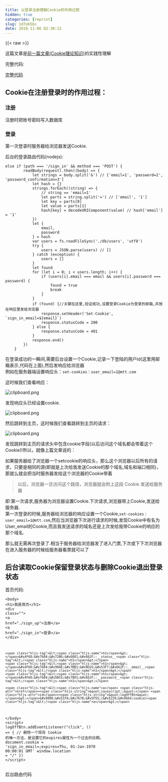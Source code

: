 ```yaml
---
title: 以登录注册理解Cookie的作用过程
hidden: true
categories: [reprint]
slug: 1d7eb5bc
date: 2018-11-06 02:30:12
---
```


{{< raw >}}
<p>&#x8FD9;&#x7BC7;&#x6587;&#x7AE0;&#x662F;<a href="https://segmentfault.com/a/1190000016372516?_ea=4428881#articleHeader6">&#x524D;&#x4E00;&#x7BC7;&#x6587;&#x7AE0;(Cookie&#x7406;&#x8BBA;&#x77E5;&#x8BC6;)</a>&#x7684;&#x5B9E;&#x8DF5;&#x6027;&#x7406;&#x89E3;</p><p>&#x5B8C;&#x6574;&#x4EE3;&#x7801;:</p><p><a href="https://github.com/mtt3366/CookieStudy" rel="nofollow noreferrer" target="_blank">&#x5B8C;&#x6574;&#x4EE3;&#x7801;</a></p><h2 id="articleHeader0">Cookie&#x5728;&#x6CE8;&#x518C;&#x767B;&#x5F55;&#x65F6;&#x7684;&#x4F5C;&#x7528;&#x8FC7;&#x7A0B;&#xFF1A;</h2><h3 id="articleHeader1">&#x6CE8;&#x518C;</h3><p>&#x6CE8;&#x518C;&#x65F6;&#x628A;&#x8D26;&#x53F7;&#x5BC6;&#x7801;&#x5199;&#x5165;&#x6570;&#x636E;&#x5E93;</p><h3 id="articleHeader2">&#x767B;&#x5F55;</h3><p>&#x7B2C;&#x4E00;&#x6B21;&#x767B;&#x5F55;&#x65F6;&#x670D;&#x52A1;&#x5668;&#x7ED9;&#x6D4F;&#x89C8;&#x5668;&#x53D1;&#x9001;Cookie.</p><p>&#x540E;&#x53F0;&#x7684;&#x767B;&#x5F55;&#x8DEF;&#x7531;&#x4EE3;&#x7801;(nodejs):</p><div class="widget-codetool" style="display:none"><div class="widget-codetool--inner"><span class="selectCode code-tool" data-toggle="tooltip" data-placement="top" title="" data-original-title="&#x5168;&#x9009;"></span> <span type="button" class="copyCode code-tool" data-toggle="tooltip" data-placement="top" data-clipboard-text="else if (path === &apos;/sign_in&apos; &amp;&amp; method === &apos;POST&apos;) {
        readBody(request).then((body) =&gt; {
            let strings = body.split(&apos;&amp;&apos;) // [&apos;email=1&apos;, &apos;password=2&apos;, &apos;password_confirmation=3&apos;]
            let hash = {}
            strings.forEach((string) =&gt; {
                // string == &apos;email=1&apos;
                let parts = string.split(&apos;=&apos;) // [&apos;email&apos;, &apos;1&apos;]
                let key = parts[0]
                let value = parts[1]
                hash[key] = decodeURIComponent(value) // hash[&apos;email&apos;] = &apos;1&apos;
            })
            let {
                email,
                password
            } = hash
            var users = fs.readFileSync(&apos;./db/users&apos;, &apos;utf8&apos;)
            try {
                users = JSON.parse(users) // []
            } catch (exception) {
                users = []
            }
            let found
            for (let i = 0; i &lt; users.length; i++) {
                if (users[i].email === email &amp;&amp; users[i].password === password) {
                    found = true
                    break
                }
            }
            if (found) {//&#x5173;&#x952E;&#x5728;&#x8FD9;&#x91CC;,&#x9A8C;&#x8BC1;&#x6210;&#x529F;,&#x8BBE;&#x7F6E;&#x767B;&#x5F55;Cookie&#x4E3A;&#x767B;&#x5F55;&#x7684;&#x90AE;&#x7BB1;,&#x5E76;&#x653E;&#x5728;&#x54CD;&#x5E94;&#x91CC;&#x53D1;&#x7ED9;&#x6D4F;&#x89C8;&#x5668;
                response.setHeader(&apos;Set-Cookie&apos;, `sign_in_email=${email}`)
                response.statusCode = 200
            } else {
                response.statusCode = 401
            }
            response.end()
        })
    }" title="" data-original-title="&#x590D;&#x5236;"></span> <span type="button" class="saveToNote code-tool" data-toggle="tooltip" data-placement="top" title="" data-original-title="&#x653E;&#x8FDB;&#x7B14;&#x8BB0;"></span></div></div><pre class="hljs typescript"><code><span class="hljs-keyword">else</span> <span class="hljs-keyword">if</span> (path === <span class="hljs-string">&apos;/sign_in&apos;</span> &amp;&amp; method === <span class="hljs-string">&apos;POST&apos;</span>) {
        readBody(request).then(<span class="hljs-function">(<span class="hljs-params">body</span>) =&gt;</span> {
            <span class="hljs-keyword">let</span> strings = body.split(<span class="hljs-string">&apos;&amp;&apos;</span>) <span class="hljs-comment">// [&apos;email=1&apos;, &apos;password=2&apos;, &apos;password_confirmation=3&apos;]</span>
            <span class="hljs-keyword">let</span> hash = {}
            strings.forEach(<span class="hljs-function">(<span class="hljs-params"><span class="hljs-built_in">string</span></span>) =&gt;</span> {
                <span class="hljs-comment">// string == &apos;email=1&apos;</span>
                <span class="hljs-keyword">let</span> parts = <span class="hljs-built_in">string</span>.split(<span class="hljs-string">&apos;=&apos;</span>) <span class="hljs-comment">// [&apos;email&apos;, &apos;1&apos;]</span>
                <span class="hljs-keyword">let</span> key = parts[<span class="hljs-number">0</span>]
                <span class="hljs-keyword">let</span> value = parts[<span class="hljs-number">1</span>]
                hash[key] = <span class="hljs-built_in">decodeURIComponent</span>(value) <span class="hljs-comment">// hash[&apos;email&apos;] = &apos;1&apos;</span>
            })
            <span class="hljs-keyword">let</span> {
                email,
                password
            } = hash
            <span class="hljs-keyword">var</span> users = fs.readFileSync(<span class="hljs-string">&apos;./db/users&apos;</span>, <span class="hljs-string">&apos;utf8&apos;</span>)
            <span class="hljs-keyword">try</span> {
                users = <span class="hljs-built_in">JSON</span>.parse(users) <span class="hljs-comment">// []</span>
            } <span class="hljs-keyword">catch</span> (exception) {
                users = []
            }
            <span class="hljs-keyword">let</span> found
            <span class="hljs-keyword">for</span> (<span class="hljs-keyword">let</span> i = <span class="hljs-number">0</span>; i &lt; users.length; i++) {
                <span class="hljs-keyword">if</span> (users[i].email === email &amp;&amp; users[i].password === password) {
                    found = <span class="hljs-literal">true</span>
                    <span class="hljs-keyword">break</span>
                }
            }
            <span class="hljs-keyword">if</span> (found) {<span class="hljs-comment">//&#x5173;&#x952E;&#x5728;&#x8FD9;&#x91CC;,&#x9A8C;&#x8BC1;&#x6210;&#x529F;,&#x8BBE;&#x7F6E;&#x767B;&#x5F55;Cookie&#x4E3A;&#x767B;&#x5F55;&#x7684;&#x90AE;&#x7BB1;,&#x5E76;&#x653E;&#x5728;&#x54CD;&#x5E94;&#x91CC;&#x53D1;&#x7ED9;&#x6D4F;&#x89C8;&#x5668;</span>
                response.setHeader(<span class="hljs-string">&apos;Set-Cookie&apos;</span>, <span class="hljs-string">`sign_in_email=<span class="hljs-subst">${email}</span>`</span>)
                response.statusCode = <span class="hljs-number">200</span>
            } <span class="hljs-keyword">else</span> {
                response.statusCode = <span class="hljs-number">401</span>
            }
            response.end()
        })
    }</code></pre><p>&#x5728;&#x767B;&#x5F55;&#x6210;&#x529F;&#x7684;&#x4E00;&#x77AC;&#x95F4;,&#x9700;&#x8981;&#x540E;&#x53F0;&#x8BBE;&#x7F6E;&#x4E00;&#x4E2A;Cookie,&#x8BB0;&#x5F55;&#x4E00;&#x4E0B;&#x767B;&#x9646;&#x7684;&#x7528;&#x6237;id(&#x8FD9;&#x91CC;&#x7528;&#x90AE;&#x7BB1;&#x8868;&#x793A;,&#x4EE3;&#x7801;&#x5728;&#x4E0A;&#x9762;),&#x7136;&#x540E;&#x53D1;&#x54CD;&#x5E94;&#x7ED9;&#x6D4F;&#x89C8;&#x5668;<br>&#x4F8B;&#x5982;&#x5728;&#x670D;&#x52A1;&#x5668;&#x7AEF;&#x8BBE;&#x7F6E;&#x54CD;&#x5E94;&#x5934;&#xFF1A;<code>set-cookies&#xFF1A;user_email=1@mtt.com</code></p><p>&#x8FD9;&#x65F6;&#x5019;&#x6211;&#x4EEC;&#x67E5;&#x770B;&#x54CD;&#x5E94;&#xFF1A;</p><p><span class="img-wrap"><img data-src="/img/bVbhGdq?w=943&amp;h=544" src="https://static.alili.tech/img/bVbhGdq?w=943&amp;h=544" alt="clipboard.png" title="clipboard.png" style="cursor:pointer;display:inline"></span></p><p>&#x53D1;&#x73B0;&#x54CD;&#x5E94;&#x5934;&#x5DF2;&#x7ECF;&#x8BBE;&#x7F6E;cookie.</p><p><span class="img-wrap"><img data-src="/img/bVbhGdr?w=875&amp;h=465" src="https://static.alili.tech/img/bVbhGdr?w=875&amp;h=465" alt="clipboard.png" title="clipboard.png" style="cursor:pointer;display:inline"></span></p><p>&#x7136;&#x540E;&#x8DF3;&#x8F6C;&#x5230;&#x4E3B;&#x9875;&#xFF0C;&#x8FD9;&#x65F6;&#x5019;&#x6211;&#x4EEC;&#x67E5;&#x770B;&#x8DF3;&#x8F6C;&#x5230;&#x4E3B;&#x9875;&#x7684;&#x8BF7;&#x6C42;&#xFF1A;</p><p><span class="img-wrap"><img data-src="/img/bVbhGds?w=1189&amp;h=1325" src="https://static.alili.tech/img/bVbhGds?w=1189&amp;h=1325" alt="clipboard.png" title="clipboard.png" style="cursor:pointer;display:inline"></span></p><p>&#x53D1;&#x73B0;&#x8DF3;&#x8F6C;&#x5230;&#x4E3B;&#x9875;&#x7684;&#x8BF7;&#x6C42;&#x5934;&#x4E2D;&#x5305;&#x542B;cookie&#x5B57;&#x6BB5;(&#x4EE5;&#x540E;&#x8BBF;&#x95EE;&#x8FD9;&#x4E2A;&#x57DF;&#x540D;&#x90FD;&#x4F1A;&#x5E26;&#x7740;&#x8FD9;&#x4E2A;Cookie)!&#x6240;&#x4EE5;&#xFF0C;&#x5C31;&#x50CF;&#x4E0A;&#x7BC7;&#x6587;&#x7AE0;&#x8BF4;&#x7684;&#xFF1A;</p><p>&#x5982;&#x679C;&#x670D;&#x52A1;&#x5668;&#x7ED9;&#x4E86;&#x6D4F;&#x89C8;&#x5668;&#x4E00;&#x4E2A;setcookie&#x7684;&#x54CD;&#x5E94;&#x5934;&#xFF0C;&#x90A3;&#x4E48;&#x8FD9;&#x4E2A;&#x6D4F;&#x89C8;&#x5668;&#x4EE5;&#x540E;&#x6240;&#x6709;&#x7684;&#x8BF7;&#x6C42;&#xFF0C;&#x53EA;&#x8981;&#x662F;&#x76F8;&#x540C;&#x7684;&#x6E90;(&#x5373;&#x5C31;&#x662F;&#x4E0A;&#x6B21;&#x7ED9;&#x6211;&#x53D1;&#x9001;Cookie&#x7684;&#x90A3;&#x4E2A;&#x57DF;&#x540D;,&#x57DF;&#x540D;&#x548C;&#x7AEF;&#x53E3;&#x76F8;&#x540C;)&#xFF0C;&#x90A3;&#x5C31;&#x4E48;&#x5C31;&#x4F1A;&#x628A;&#x5F53;&#x65F6;&#x670D;&#x52A1;&#x5668;&#x53D1;&#x7ED9;&#x8FD9;&#x4E2A;&#x6D4F;&#x89C8;&#x5668;&#x7684;Cookie&#x5E26;&#x7740;</p><blockquote>&#x4EE5;&#x540E;&#xFF0C;&#x6D4F;&#x89C8;&#x5668;&#x4E00;&#x65E6;&#x8BBF;&#x95EE;&#x8FD9;&#x4E2A;&#x8DEF;&#x5F84;&#xFF0C;&#x6D4F;&#x89C8;&#x5668;&#x5C31;&#x4F1A;&#x9644;&#x4E0A;&#x8FD9;&#x6BB5; Cookie &#x53D1;&#x9001;&#x7ED9;&#x670D;&#x52A1;&#x5668;</blockquote><p>&#x5373;:&#x7B2C;&#x4E00;&#x6B21;&#x8BF7;&#x6C42;,&#x670D;&#x52A1;&#x5668;&#x4E3A;&#x6D4F;&#x89C8;&#x5668;&#x8BBE;&#x7F6E;Cookie.&#x4E0B;&#x6B21;&#x8BF7;&#x6C42;,&#x6D4F;&#x89C8;&#x5668;&#x5E26;&#x4E0A;Cookie,&#x53D1;&#x9001;&#x7ED9;&#x670D;&#x52A1;&#x5668;.<br>&#x7B2C;&#x4E00;&#x6B21;&#x767B;&#x5F55;&#x7684;&#x65F6;&#x5019;,&#x670D;&#x52A1;&#x5668;&#x7ED9;&#x6D4F;&#x89C8;&#x5668;&#x7684;&#x54CD;&#x5E94;&#x8BBE;&#x7F6E;&#x4E00;&#x4E2A;Cookie,<code>set-cookies&#xFF1A;user_email=1@mtt.com</code>,&#x7136;&#x540E;&#x5F53;&#x6D4F;&#x89C8;&#x5668;&#x4E0B;&#x6B21;&#x8FDB;&#x884C;&#x8BF7;&#x6C42;&#x7684;&#x65F6;&#x5019;,&#x53D1;&#x73B0;Cookie&#x4E2D;&#x6709;&#x540D;&#x4E3A;User_email&#x7684;Cookie,&#x800C;&#x4E14;&#x6211;&#x53D1;&#x9001;&#x8BF7;&#x6C42;&#x7684;&#x57DF;&#x540D;&#x8FD8;&#x662F;&#x4E0A;&#x6B21;&#x53D1;&#x7ED9;&#x6211;&#x5E26;Cookie&#x7684;&#x54CD;&#x5E94;&#x7684;&#x90A3;&#x4E2A;&#x57DF;&#x540D;.</p><p>&#x90A3;&#x4E48;&#x5C31;&#x65E0;&#x9700;&#x518D;&#x6B21;&#x767B;&#x5F55;&#x4E86;.&#x76F8;&#x5F53;&#x4E8E;&#x670D;&#x52A1;&#x5668;&#x7ED9;&#x6D4F;&#x89C8;&#x5668;&#x53D1;&#x4E86;&#x8FDB;&#x5165;&#x95E8;&#x7968;,&#x4E0B;&#x6B21;&#x6216;&#x4E0B;&#x4E0B;&#x6B21;&#x6D4F;&#x89C8;&#x5668;&#x5728;&#x8FDB;&#x5165;&#x670D;&#x52A1;&#x5668;&#x7684;&#x65F6;&#x5019;&#x7ED9;&#x670D;&#x52A1;&#x5668;&#x770B;&#x7968;&#x5C31;&#x53EF;&#x4EE5;&#x4E86;</p><h2 id="articleHeader3">&#x540E;&#x53F0;&#x8BFB;&#x53D6;Cookie&#x4FDD;&#x7559;&#x767B;&#x5F55;&#x72B6;&#x6001;&#x4E0E;&#x5220;&#x9664;Cookie&#x9000;&#x51FA;&#x767B;&#x5F55;&#x72B6;&#x6001;</h2><p>&#x9996;&#x9875;&#x4EE3;&#x7801;:</p><div class="widget-codetool" style="display:none"><div class="widget-codetool--inner"><span class="selectCode code-tool" data-toggle="tooltip" data-placement="top" title="" data-original-title="&#x5168;&#x9009;"></span> <span type="button" class="copyCode code-tool" data-toggle="tooltip" data-placement="top" data-clipboard-text="&lt;body&gt;
    &lt;h1&gt;&#x6211;&#x662F;&#x9996;&#x9875;&lt;/h1&gt;
    &lt;div class=&quot;&quot;&gt;
        &lt;a href=&quot;./sign_up&quot;&gt;&#x6CE8;&#x518C;&lt;/a&gt;
        &lt;a href=&quot;./sign_in&quot;&gt;&#x767B;&#x5F55;&lt;/a&gt;
    &lt;/div&gt;
    
    &lt;h1&gt;&#x4F60;&#x7684;&#x72B6;&#x6001;&#x662F;:__status__&lt;/h1&gt;
    &lt;h1&gt;&#x4F60;&#x7684;&#x90AE;&#x7BB1;&#x8D26;&#x53F7;&#x662F;:__email__&lt;/h1&gt;
    &lt;h1&gt;&#x4F60;&#x7684;&#x5BC6;&#x7801;&#x662F;:__password__&lt;/h1&gt;

    &lt;a href=&quot;javascript:;&quot; id=&quot;logOffBtn&quot;&gt;&#x9000;&#x51FA;&#x767B;&#x5F55;(&#x5220;&#x9664;cookie)&lt;/a&gt;

&lt;/body&gt;
&lt;script&gt;
logOffBtn.addEventListener(&quot;click&quot;, () =&gt; {
        // &#x5220;&#x9664;&#x4E00;&#x4E2A;&#x73B0;&#x5B58; Cookie &#x7684;&#x552F;&#x4E00;&#x65B9;&#x6CD5;&#xFF0C;&#x662F;&#x8BBE;&#x7F6E;&#x5B83;&#x7684;expires&#x5C5E;&#x6027;&#x4E3A;&#x4E00;&#x4E2A;&#x8FC7;&#x53BB;&#x7684;&#x65E5;&#x671F;&#x3002;
        document.cookie = &apos;sign_in_email=;expires=Thu, 01-Jan-1970 00:00:01 GMT&apos;
        window.location = &quot;/&quot;
    })
&lt;/script&gt;
" title="" data-original-title="&#x590D;&#x5236;"></span> <span type="button" class="saveToNote code-tool" data-toggle="tooltip" data-placement="top" title="" data-original-title="&#x653E;&#x8FDB;&#x7B14;&#x8BB0;"></span></div></div><pre class="hljs xml"><code><span class="hljs-tag">&lt;<span class="hljs-name">body</span>&gt;</span>
    <span class="hljs-tag">&lt;<span class="hljs-name">h1</span>&gt;</span>&#x6211;&#x662F;&#x9996;&#x9875;<span class="hljs-tag">&lt;/<span class="hljs-name">h1</span>&gt;</span>
    <span class="hljs-tag">&lt;<span class="hljs-name">div</span> <span class="hljs-attr">class</span>=<span class="hljs-string">&quot;&quot;</span>&gt;</span>
        <span class="hljs-tag">&lt;<span class="hljs-name">a</span> <span class="hljs-attr">href</span>=<span class="hljs-string">&quot;./sign_up&quot;</span>&gt;</span>&#x6CE8;&#x518C;<span class="hljs-tag">&lt;/<span class="hljs-name">a</span>&gt;</span>
        <span class="hljs-tag">&lt;<span class="hljs-name">a</span> <span class="hljs-attr">href</span>=<span class="hljs-string">&quot;./sign_in&quot;</span>&gt;</span>&#x767B;&#x5F55;<span class="hljs-tag">&lt;/<span class="hljs-name">a</span>&gt;</span>
    <span class="hljs-tag">&lt;/<span class="hljs-name">div</span>&gt;</span>
    
    <span class="hljs-tag">&lt;<span class="hljs-name">h1</span>&gt;</span>&#x4F60;&#x7684;&#x72B6;&#x6001;&#x662F;:__status__<span class="hljs-tag">&lt;/<span class="hljs-name">h1</span>&gt;</span>
    <span class="hljs-tag">&lt;<span class="hljs-name">h1</span>&gt;</span>&#x4F60;&#x7684;&#x90AE;&#x7BB1;&#x8D26;&#x53F7;&#x662F;:__email__<span class="hljs-tag">&lt;/<span class="hljs-name">h1</span>&gt;</span>
    <span class="hljs-tag">&lt;<span class="hljs-name">h1</span>&gt;</span>&#x4F60;&#x7684;&#x5BC6;&#x7801;&#x662F;:__password__<span class="hljs-tag">&lt;/<span class="hljs-name">h1</span>&gt;</span>

    <span class="hljs-tag">&lt;<span class="hljs-name">a</span> <span class="hljs-attr">href</span>=<span class="hljs-string">&quot;javascript:;&quot;</span> <span class="hljs-attr">id</span>=<span class="hljs-string">&quot;logOffBtn&quot;</span>&gt;</span>&#x9000;&#x51FA;&#x767B;&#x5F55;(&#x5220;&#x9664;cookie)<span class="hljs-tag">&lt;/<span class="hljs-name">a</span>&gt;</span>

<span class="hljs-tag">&lt;/<span class="hljs-name">body</span>&gt;</span>
<span class="hljs-tag">&lt;<span class="hljs-name">script</span>&gt;</span><span class="javascript">
logOffBtn.addEventListener(<span class="hljs-string">&quot;click&quot;</span>, () =&gt; {
        <span class="hljs-comment">// &#x5220;&#x9664;&#x4E00;&#x4E2A;&#x73B0;&#x5B58; Cookie &#x7684;&#x552F;&#x4E00;&#x65B9;&#x6CD5;&#xFF0C;&#x662F;&#x8BBE;&#x7F6E;&#x5B83;&#x7684;expires&#x5C5E;&#x6027;&#x4E3A;&#x4E00;&#x4E2A;&#x8FC7;&#x53BB;&#x7684;&#x65E5;&#x671F;&#x3002;</span>
        <span class="hljs-built_in">document</span>.cookie = <span class="hljs-string">&apos;sign_in_email=;expires=Thu, 01-Jan-1970 00:00:01 GMT&apos;</span>
        <span class="hljs-built_in">window</span>.location = <span class="hljs-string">&quot;/&quot;</span>
    })
</span><span class="hljs-tag">&lt;/<span class="hljs-name">script</span>&gt;</span>
</code></pre><p>&#x540E;&#x53F0;&#x8DEF;&#x7531;&#x4EE3;&#x7801;</p><div class="widget-codetool" style="display:none"><div class="widget-codetool--inner"><span class="selectCode code-tool" data-toggle="tooltip" data-placement="top" title="" data-original-title="&#x5168;&#x9009;"></span> <span type="button" class="copyCode code-tool" data-toggle="tooltip" data-placement="top" data-clipboard-text="if (path === &apos;/&apos;) {
        response.statusCode = 200
        let string = fs.readFileSync(&apos;./index.html&apos;)
        string = string.toString();
        var users = fs.readFileSync(&apos;./db/users&apos;, &apos;utf8&apos;)
        users = JSON.parse(users)//&#x8F6C;&#x5316;&#x4E3A;user&#x5BF9;&#x8C61;&#x6570;&#x7EC4;

        console.log(users);
        let cookies = request.headers.cookie || &apos;&apos;//[&apos;email=111&apos;, &apos;asdasd=111&apos;]
        cookies = cookies.split(&quot;; &quot;)
        let hash={}
        cookies.forEach((string)=&gt;{
            let parts = string.split(&quot;=&quot;)
            let key = parts[0]
            let value = parts[1]
            hash[key] = value;
        })
        
        let eamil = hash.sign_in_email
        let foundedUser
        users.forEach((userObj)=&gt;{
            if(userObj.email===eamil){
                foundedUser = userObj;
            }
        })
        console.log(foundedUser);
        if(foundedUser){
            string = string.replace(&apos;__status__&apos;, &apos;&#x5DF2;&#x767B;&#x5F55;&apos;)
            string = string.replace(&apos;__email__&apos;, foundedUser.email)
            string = string.replace(&apos;__password__&apos;, foundedUser.password)
        }else{
            string = string.replace(&apos;__status__&apos;, &apos;&#x672A;&#x767B;&#x5F55;,&#x8BF7;&#x53BB;&#x767B;&#x5F55;&apos;)
            string = string.replace(&apos;__email__&apos;, &apos;&#x6CA1;&apos;)
            string = string.replace(&apos;__password__&apos;, &apos;&#x6CA1;&apos;)
        }
        
        response.setHeader(&apos;Content-Type&apos;, &apos;text/html;charset=utf-8&apos;)
        response.write(string)
        response.end()
    }" title="" data-original-title="&#x590D;&#x5236;"></span> <span type="button" class="saveToNote code-tool" data-toggle="tooltip" data-placement="top" title="" data-original-title="&#x653E;&#x8FDB;&#x7B14;&#x8BB0;"></span></div></div><pre class="hljs typescript"><code><span class="hljs-keyword">if</span> (path === <span class="hljs-string">&apos;/&apos;</span>) {
        response.statusCode = <span class="hljs-number">200</span>
        <span class="hljs-keyword">let</span> <span class="hljs-built_in">string</span> = fs.readFileSync(<span class="hljs-string">&apos;./index.html&apos;</span>)
        <span class="hljs-built_in">string</span> = <span class="hljs-built_in">string</span>.toString();
        <span class="hljs-keyword">var</span> users = fs.readFileSync(<span class="hljs-string">&apos;./db/users&apos;</span>, <span class="hljs-string">&apos;utf8&apos;</span>)
        users = <span class="hljs-built_in">JSON</span>.parse(users)<span class="hljs-comment">//&#x8F6C;&#x5316;&#x4E3A;user&#x5BF9;&#x8C61;&#x6570;&#x7EC4;</span>

        <span class="hljs-built_in">console</span>.log(users);
        <span class="hljs-keyword">let</span> cookies = request.headers.cookie || <span class="hljs-string">&apos;&apos;</span><span class="hljs-comment">//[&apos;email=111&apos;, &apos;asdasd=111&apos;]</span>
        cookies = cookies.split(<span class="hljs-string">&quot;; &quot;</span>)
        <span class="hljs-keyword">let</span> hash={}
        cookies.forEach(<span class="hljs-function">(<span class="hljs-params"><span class="hljs-built_in">string</span></span>)=&gt;</span>{
            <span class="hljs-keyword">let</span> parts = <span class="hljs-built_in">string</span>.split(<span class="hljs-string">&quot;=&quot;</span>)
            <span class="hljs-keyword">let</span> key = parts[<span class="hljs-number">0</span>]
            <span class="hljs-keyword">let</span> value = parts[<span class="hljs-number">1</span>]
            hash[key] = value;
        })
        
        <span class="hljs-keyword">let</span> eamil = hash.sign_in_email
        <span class="hljs-keyword">let</span> foundedUser
        users.forEach(<span class="hljs-function">(<span class="hljs-params">userObj</span>)=&gt;</span>{
            <span class="hljs-keyword">if</span>(userObj.email===eamil){
                foundedUser = userObj;
            }
        })
        <span class="hljs-built_in">console</span>.log(foundedUser);
        <span class="hljs-keyword">if</span>(foundedUser){
            <span class="hljs-built_in">string</span> = <span class="hljs-built_in">string</span>.replace(<span class="hljs-string">&apos;__status__&apos;</span>, <span class="hljs-string">&apos;&#x5DF2;&#x767B;&#x5F55;&apos;</span>)
            <span class="hljs-built_in">string</span> = <span class="hljs-built_in">string</span>.replace(<span class="hljs-string">&apos;__email__&apos;</span>, foundedUser.email)
            <span class="hljs-built_in">string</span> = <span class="hljs-built_in">string</span>.replace(<span class="hljs-string">&apos;__password__&apos;</span>, foundedUser.password)
        }<span class="hljs-keyword">else</span>{
            <span class="hljs-built_in">string</span> = <span class="hljs-built_in">string</span>.replace(<span class="hljs-string">&apos;__status__&apos;</span>, <span class="hljs-string">&apos;&#x672A;&#x767B;&#x5F55;,&#x8BF7;&#x53BB;&#x767B;&#x5F55;&apos;</span>)
            <span class="hljs-built_in">string</span> = <span class="hljs-built_in">string</span>.replace(<span class="hljs-string">&apos;__email__&apos;</span>, <span class="hljs-string">&apos;&#x6CA1;&apos;</span>)
            <span class="hljs-built_in">string</span> = <span class="hljs-built_in">string</span>.replace(<span class="hljs-string">&apos;__password__&apos;</span>, <span class="hljs-string">&apos;&#x6CA1;&apos;</span>)
        }
        
        response.setHeader(<span class="hljs-string">&apos;Content-Type&apos;</span>, <span class="hljs-string">&apos;text/html;charset=utf-8&apos;</span>)
        response.write(<span class="hljs-built_in">string</span>)
        response.end()
    }</code></pre><p>&#x5728;&#x6CA1;&#x6709;Cookie&#x7684;&#x65F6;&#x5019;,&#x9996;&#x9875;&#x7684;&#x72B6;&#x6001;</p><p><span class="img-wrap"><img data-src="/img/bVbhJaG?w=841&amp;h=428" src="https://static.alili.tech/img/bVbhJaG?w=841&amp;h=428" alt="clipboard.png" title="clipboard.png" style="cursor:pointer;display:inline"></span></p><p>&#x767B;&#x5F55;&#x4E4B;&#x540E;,&#x540E;&#x53F0;&#x6839;&#x636E;Cookie&#x67E5;&#x8BE2;&#x6570;&#x636E;&#x5E93;,&#x5C06;&#x7528;&#x6237;&#x540D;&#x4E0E;&#x5BC6;&#x7801;&#x4F20;&#x5230;&#x524D;&#x53F0;&#x7684;&#x9996;&#x9875;&#x4E0A;</p><p><span class="img-wrap"><img data-src="/img/bVbhJa1?w=1077&amp;h=1070" src="https://static.alili.tech/img/bVbhJa1?w=1077&amp;h=1070" alt="clipboard.png" title="clipboard.png" style="cursor:pointer;display:inline"></span></p><p>&#x9000;&#x51FA;&#x767B;&#x5F55;&#x5C06;&#x5220;&#x9664;Cookie&#x5E76;&#x5237;&#x65B0;&#x9875;&#x9762;,&#x91CD;&#x65B0;&#x56DE;&#x5230;&#x672A;&#x767B;&#x5F55;&#x7684;&#x72B6;&#x6001;</p><h2 id="articleHeader4">Cookie&#x5728;&#x767B;&#x5F55;&#x7684;&#x65F6;&#x5019;&#x7684;&#x7279;&#x70B9;</h2><p>&#x6211;&#x4EEC;&#x5F97;&#x5230;Cookie&#x7684;&#x7279;&#x70B9;:</p><ol><li>&#x7B2C;&#x4E00;&#x6B21;&#x767B;&#x5F55;&#x7684;&#x65F6;&#x5019;,&#x670D;&#x52A1;&#x5668;&#x901A;&#x8FC7; Set-Cookie &#x54CD;&#x5E94;&#x5934;&#x8BBE;&#x7F6E; Cookie,&#x7136;&#x540E;&#x4EE5;&#x54CD;&#x5E94;&#x7684;&#x5F62;&#x5F0F;&#x53D1;&#x7ED9;&#x6D4F;&#x89C8;&#x5668;</li><li>&#x6D4F;&#x89C8;&#x5668;&#x5F97;&#x5230; &#x54CD;&#x5E94;&#x4E2D;Cookie &#x4E4B;&#x540E;&#xFF0C;&#x4E4B;&#x540E;&#x6BCF;&#x6B21;&#x8BF7;&#x6C42;&#x8FD9;&#x4E2A;&#x57DF;&#x540D;&#x90FD;&#x8981;&#x5E26;&#x4E0A;&#x8FD9;&#x4E2A; Cookie</li><li>&#x4E4B;&#x540E;&#x670D;&#x52A1;&#x5668;&#x8BFB;&#x53D6;&#x5F53;&#x65F6;&#x81EA;&#x5DF1;&#x8BBE;&#x7F6E;&#x7684; Cookie &#x5C31;&#x77E5;&#x9053;&#x767B;&#x5F55;&#x7528;&#x6237;&#x7684;&#x4FE1;&#x606F;&#xFF08;email&#xFF09;</li></ol><h2 id="articleHeader5">&#x51E0;&#x4E2A;&#x5173;&#x4E8E;Cookie&#x7684;&#x95EE;&#x9898;</h2><p>1.&#x6211;&#x5728; Chrome &#x767B;&#x5F55;&#x4E86;&#x5F97;&#x5230; Cookie&#xFF0C;&#x7528; Safari &#x8BBF;&#x95EE;&#xFF0C;Safari &#x4F1A;&#x5E26;&#x4E0A; Cookie &#x5417;<br>no</p><p>2.Cookie &#x5B58;&#x5728;&#x54EA;<br>Windows &#x5B58;&#x5728; C &#x76D8;&#x7684;&#x4E00;&#x4E2A;&#x6587;&#x4EF6;&#x91CC;</p><p>3.Cookie&#x4F1A;&#x88AB;&#x7528;&#x6237;&#x7BE1;&#x6539;&#x5417;&#xFF1F;<br>&#x53EF;&#x4EE5;&#xFF0C;&#x4F8B;&#x5982;&#x5728;&#x8C37;&#x6B4C;&#x6D4F;&#x89C8;&#x5668;&#x5F00;&#x53D1;&#x8005;&#x6A21;&#x5F0F;&#x4E0B;&#x7684;application-&gt;Cookie&#x4E2D;&#x53EF;&#x4EE5;&#x624B;&#x52A8;&#x4FEE;&#x6539;,&#x4FEE;&#x6539;&#x4E4B;&#x540E;,&#x4E0B;&#x6B21;&#x53D1;&#x9001;&#x8BF7;&#x6C42;&#x65F6;,&#x9644;&#x5E26;&#x7684;&#x5C31;&#x662F;&#x4FEE;&#x6539;&#x540E;&#x7684;Cookie</p><p><span class="img-wrap"><img data-src="https://image-static.segmentfault.com/269/812/2698121046-5b9bc1e20a4ba_articlex" src="https://static.alili.techhttps://image-static.segmentfault.com/269/812/2698121046-5b9bc1e20a4ba_articlex" alt="&#x4FEE;&#x6539;Cookie" title="&#x4FEE;&#x6539;Cookie" style="cursor:pointer;display:inline"></span></p><p>JS&#x4E2D;&#x4E5F;&#x6709;&#x53EF;&#x4EE5;&#x64CD;&#x4F5C;cookie&#x7684;api<br>( &#x5047;&#x5982;&#x6362;&#x6210;&#x522B;&#x7684;&#x7528;&#x6237;&#x7684;&#x8D26;&#x53F7;,&#x90A3;&#x4E48;&#x8FD8;&#x53EF;&#x4EE5;&#x767B;&#x5F55;&#x6210;&#x529F;&#x7684;&#x8BDD;,&#x5C31;&#x4F1A;&#x5B58;&#x5728;&#x98CE;&#x9669;&#x95EE;&#x9898;.Session &#x6765;&#x89E3;&#x51B3;&#x8FD9;&#x4E2A;&#x95EE;&#x9898;&#xFF0C;&#x9632;&#x6B62;&#x7528;&#x6237;&#x7BE1;&#x6539;)<br>&#x540E;&#x7AEF;&#x53EF;&#x4EE5;&#x5F3A;&#x5236;&#x8BBE;&#x7F6E;&#x4E0D;&#x5141;&#x8BB8;&#x4FEE;&#x6539;Cookie&#xFF0C;&#x53EA;&#x8981;&#x5C06;Cookie&#x7684;&#x5C5E;&#x6027;&#x8BBE;&#x7F6E;&#x4E3A;<code>Httponly</code>&#x5373;&#x53EF;(&#x8FD8;&#x53EF;&#x4EE5;&#x624B;&#x52A8;&#x6539;,&#x4F46;&#x662F;JS&#x6539;&#x4E0D;&#x4E86;,&#x4E5F;&#x65E0;&#x6CD5;&#x83B7;&#x53D6;),&#x5177;&#x4F53;&#x8BED;&#x6CD5;&#x770B; MDN<br>4.Cookie &#x6709;&#x6548;&#x671F;&#x5417;&#xFF1F;<br>&#x9ED8;&#x8BA4;&#x6709;&#x6548;&#x671F;20&#x5206;&#x949F;&#x5DE6;&#x53F3;&#xFF0C;&#x4E0D;&#x540C;&#x6D4F;&#x89C8;&#x5668;&#x7B56;&#x7565;&#x4E0D;&#x540C;(&#x5982;&#x679C;&#x6D4F;&#x89C8;&#x5668;&#x4E00;&#x76F4;&#x5F00;&#x7740;,&#x90A3;&#x4E48;Cookie&#x4E0D;&#x4F1A;&#x88AB;&#x5220;&#x9664;.&#x5982;&#x679C;&#x5173;&#x95ED;&#x6D4F;&#x89C8;&#x5668;,&#x90A3;&#x4E48;&#x6D4F;&#x89C8;&#x5668;&#x4E3A;&#x4E86;&#x5B89;&#x5168;&#x8003;&#x8651;,20&#x5206;&#x949F;&#x5DE6;&#x53F3;&#x540E;&#x53EF;&#x80FD;&#x4F1A;&#x5220;&#x9664;Cookie.&#x8FD9;&#x4E5F;&#x53D6;&#x51B3;&#x4E8E;&#x670D;&#x52A1;&#x5668;&#x5982;&#x4F55;&#x8BBE;&#x7F6E;Cookie&#x7684;&#x6709;&#x6548;&#x671F;)<br>&#x540E;&#x7AEF;&#x53EF;&#x4EE5;&#x5F3A;&#x5236;&#x8BBE;&#x7F6E;&#x6709;&#x6548;&#x671F;&#xFF0C;&#x5177;&#x4F53;&#x8BED;&#x6CD5;&#x770B; MDN<br>Cookie &#x9075;&#x5B88;&#x540C;&#x6E90;&#x7B56;&#x7565;&#x5417;&#xFF1F;<br>&#x4E5F;&#x6709;&#xFF0C;&#x4E0D;&#x8FC7;&#x8DDF; AJAX &#x7684;&#x540C;&#x6E90;&#x7B56;&#x7565;&#x7A0D;&#x5FAE;&#x6709;&#x4E9B;&#x4E0D;&#x540C;&#x3002;<br>&#x5F53;&#x8BF7;&#x6C42; qq.com &#x4E0B;&#x7684;&#x8D44;&#x6E90;&#x65F6;&#xFF0C;&#x6D4F;&#x89C8;&#x5668;&#x4F1A;&#x9ED8;&#x8BA4;&#x5E26;&#x4E0A; qq.com &#x5BF9;&#x5E94;&#x7684; Cookie&#xFF0C;&#x4E0D;&#x4F1A;&#x5E26;&#x4E0A; baidu.com &#x5BF9;&#x5E94;&#x7684; Cookie<br>&#x5F53;&#x8BF7;&#x6C42; v.qq.com &#x4E0B;&#x7684;&#x8D44;&#x6E90;&#x65F6;&#xFF0C;&#x6D4F;&#x89C8;&#x5668;&#x4E0D;&#x4EC5;&#x4F1A;&#x5E26;&#x4E0A; v.qq.com &#x7684;Cookie&#xFF0C;&#x8FD8;&#x4F1A;&#x5E26;&#x4E0A; qq.com &#x7684; Cookie<br>&#x53E6;&#x5916; Cookie &#x8FD8;&#x53EF;&#x4EE5;&#x6839;&#x636E;&#x8DEF;&#x5F84;&#x505A;&#x9650;&#x5236;&#xFF0C;&#x8BF7;&#x81EA;&#x884C;&#x4E86;&#x89E3;&#xFF0C;&#x8FD9;&#x4E2A;&#x529F;&#x80FD;&#x7528;&#x5F97;&#x6BD4;&#x8F83;&#x5C11;&#x3002;</p><h2 id="articleHeader6">&#x9700;&#x8981;&#x6CE8;&#x610F;&#x7684;&#x7EC6;&#x8282;&#x95EE;&#x9898;</h2><h3 id="articleHeader7">&#x4E3A;&#x4EC0;&#x4E48;&#x524D;&#x540E;&#x7AEF;&#x90FD;&#x8981;&#x8FDB;&#x884C;&#x8868;&#x5355;&#x9A8C;&#x8BC1;?</h3><p>&#x524D;&#x540E;&#x7AEF;&#x90FD;&#x8981;&#x9A8C;&#x8BC1;&#x90AE;&#x7BB1;&#x683C;&#x5F0F;&#x662F;&#x5426;&#x6B63;&#x786E;&#xFF0C;&#x8D26;&#x53F7;&#x5BC6;&#x7801;&#x683C;&#x5F0F;&#x662F;&#x5426;&#x6B63;&#x786E;&#xFF0C;&#x4E24;&#x6B21;&#x63D0;&#x4EA4;&#x7684;&#x5BC6;&#x7801;&#x662F;&#x5426;&#x76F8;&#x540C;&#x7B49;&#x3002;<br>&#x56E0;&#x4E3A;&#x9ED1;&#x5BA2;&#x53EF;&#x4EE5;&#x7ED5;&#x8FC7;&#x524D;&#x7AEF;&#x7684;js&#x9A8C;&#x8BC1;&#x6D41;&#x7A0B;&#xFF0C;&#x4F8B;&#x5982;&#x9ED1;&#x5BA2;&#x53EF;&#x4EE5;&#x76F4;&#x63A5;&#x4F7F;&#x7528;curl &#x8FDB;&#x884C;&#x8BF7;&#x6C42;&#x7684;&#x53D1;&#x9001;&#xFF0C;&#x76F4;&#x63A5;&#x4E0E;&#x540E;&#x53F0;&#x670D;&#x52A1;&#x5668;&#x8FDB;&#x884C;&#x4EA4;&#x4E92;&#x3002;<br>&#x5982;&#x56FE;:</p><p><span class="img-wrap"><img data-src="https://image-static.segmentfault.com/410/641/4106417372-5baf73ddaef3e_articlex" src="https://static.alili.techhttps://image-static.segmentfault.com/410/641/4106417372-5baf73ddaef3e_articlex" alt="clipboard.png" title="clipboard.png" style="cursor:pointer"></span></p><p>&#x6240;&#x4EE5;&#x540E;&#x53F0;&#x4E5F;&#x9700;&#x8981;&#x8FDB;&#x884C;&#x8868;&#x5355;&#x9A8C;&#x8BC1;&#x3002;</p><h3 id="articleHeader8">Cookie&#x5982;&#x4F55;&#x624B;&#x52A8;&#x5173;&#x95ED;</h3><p><span class="img-wrap"><img data-src="https://image-static.segmentfault.com/236/619/2366198568-5baf39b6c0fa5_articlex" src="https://static.alili.techhttps://image-static.segmentfault.com/236/619/2366198568-5baf39b6c0fa5_articlex" alt="clipboard.png" title="clipboard.png" style="cursor:pointer;display:inline"></span></p><h3 id="articleHeader9">&#x7FFB;&#x8BD1;</h3><p>cookie&#xFF1A;&#x66F2;&#x5947;&#x997C;<br>cache-control&#xFF1A;&#x7F13;&#x5B58;&#x63A7;&#x5236;</p>
{{< /raw >}}

# 版权声明
本文资源来源互联网，仅供学习研究使用，版权归该资源的合法拥有者所有，
本文仅用于学习、研究和交流目的。转载请注明出处、完整链接以及原作者。
原作者若认为本站侵犯了您的版权，请联系我们，我们会立即删除！

## 原文标题
以登录注册理解Cookie的作用过程

## 原文链接
[https://segmentfault.com/a/1190000016579340](https://segmentfault.com/a/1190000016579340)

